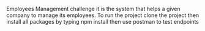 Employees Management challenge it is the system that helps a given company to manage its employees.
To run the project clone the project then install all packages by typing npm install then use postman to test endpoints
